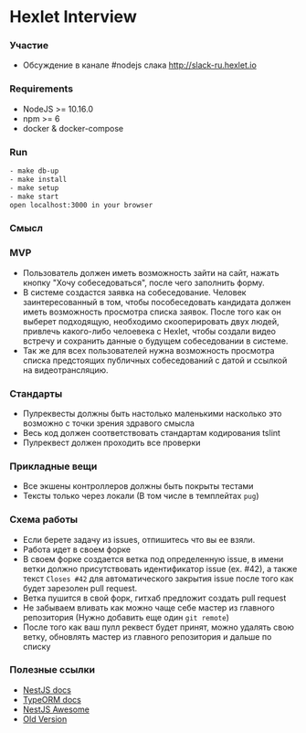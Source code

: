 # Hexlet Interview

### Участие
* Обсуждение в канале #nodejs слака http://slack-ru.hexlet.io

### Requirements
* NodeJS >= 10.16.0
* npm >= 6
* docker & docker-compose

### Run
```bash
- make db-up
- make install
- make setup
- make start
open localhost:3000 in your browser
```

### Смысл
### MVP
- Пользователь должен иметь возможность зайти на сайт, нажать кнопку "Хочу собеседоваться", после чего заполнить форму.
- В системе создастся заявка на собеседование. Человек заинтересованный в том, чтобы пособеседовать кандидата должен иметь возможность
просмотра списка заявок. После того как он выберет подходящую, необходимо скооперировать двух людей, привлечь какого-либо челоевека
с Hexlet, чтобы создали видео встречу и сохранить данные о будущем собеседовании в системе.
- Так же для всех пользователей нужна возможность просмотра списка предстоящих публичных собеседований с датой и ссылкой на видеотрансляцию.


### Стандарты
- Пулреквесты должны быть настолько маленькими насколько это возможно с точки зрения здравого смысла
- Весь код должен соответствовать стандартам кодирования tslint
- Пулреквест должен проходить все проверки

### Прикладные вещи
- Все экшены контроллеров должны быть покрыты тестами
- Тексты только через локали (В том числе в темплейтах `pug`)

### Схема работы
- Если берете задачу из issues, отпишитесь что вы ее взяли.
- Работа идет в своем форке
- В своем форке создается ветка под определенную issue, в имени ветки должно присутствовать идентификатор issue (ex. #42),
а также текст `Closes #42` для автоматического закрытия issue после того как будет зарезолен pull request.
- Ветка пушится в свой форк, гитхаб предложит создать pull request
- Не забываем вливать как можно чаще себе мастер из главного репозитория (Нужно добавить еще один `git remote`)
- После того как ваш пулл реквест будет принят, можно удалять свою ветку, обновлять мастер из главного репозитория и дальше по списку

### Полезные ссылки
- [NestJS docs](https://docs.nestjs.com/)
- [TypeORM docs](https://typeorm.io/#/)
- [NestJS Awesome](https://github.com/juliandavidmr/awesome-nestjs)
- [Old Version](https://github.com/hexlet-volunteers/interviews)
